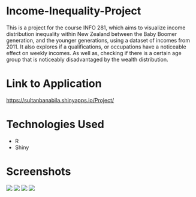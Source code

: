 # Income-Inequality-Project
This is a project for the course INFO 281, which aims to visualize income distribution inequality within New Zealand between the Baby Boomer generation, and the younger generations, using a dataset of incomes from 2011. It also explores if a qualifications, or occupations have a noticeable effect on weekly incomes. As well as, checking if there is a certain age group that is noticeably disadvantaged by the wealth distribution.

# Link to Application
https://sultanbanabila.shinyapps.io/Project/

# Technologies Used
- R
- Shiny

# Screenshots
<img src ="https://user-images.githubusercontent.com/26127333/71436621-27b28080-2753-11ea-8d2a-93f45a7c5a21.PNG" />
<img src ="https://user-images.githubusercontent.com/26127333/71436622-27b28080-2753-11ea-98b5-e201a79b40b5.PNG" />
<img src ="https://user-images.githubusercontent.com/26127333/71436623-27b28080-2753-11ea-9a8d-507366a28178.PNG" />
<img src ="https://user-images.githubusercontent.com/26127333/71436624-284b1700-2753-11ea-81e9-6b555b96ce09.PNG" />
